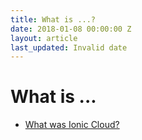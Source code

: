 ```yaml
---
title: What is ...?
date: 2018-01-08 00:00:00 Z
layout: article
last_updated: Invalid date
---
```


# What is ...

* [What was Ionic Cloud?](what-is/ionic-cloud.md)